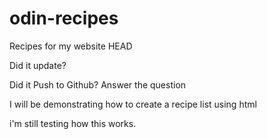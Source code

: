 # odin-recipes
Recipes for my website
HEAD

Did it update?

Did it Push to Github?
Answer the question

I will be demonstrating how to create a recipe list using html

i'm still testing how this works.

